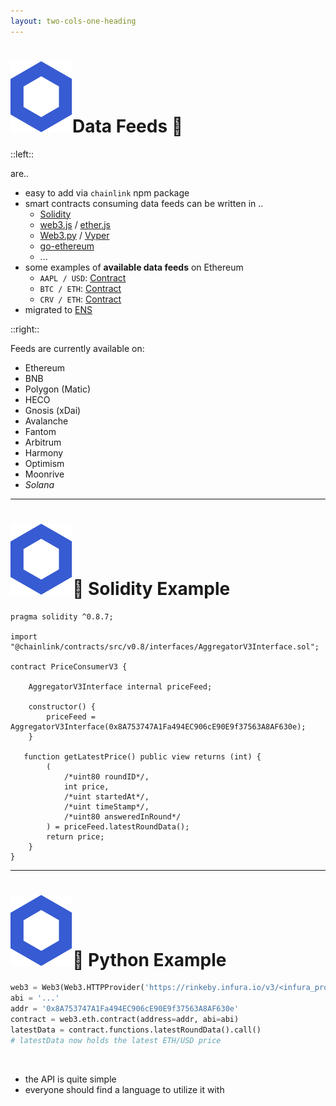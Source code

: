 ```yaml
---
layout: two-cols-one-heading
---
```


# <span class="flex"> <img src="/chainlink-symbol-blue.svg" class="w-8 mr-4" />Data Feeds 💾</span>

::left::

are..

- easy to add via `chainlink` npm package
- smart contracts consuming data feeds can be written in ..
  * [Solidity](https://docs.soliditylang.org/en/v0.8.15/)
  * [web3.js](https://github.com/ChainSafe/web3.js) / [ether.js](https://github.com/ethers-io/ethers.js/)
  * [Web3.py](https://github.com/ethereum/web3.py) / [Vyper](https://github.com/vyperlang/vyper)
  * [go-ethereum](https://github.com/ethereum/go-ethereum)
  * ...
- some examples of **available data feeds** on Ethereum
  * `AAPL / USD`: [Contract](https://etherscan.io/address/0xc929ad75B72593967DE83E7F7Cda0493458261D9)
  * `BTC / ETH`: [Contract](https://etherscan.io/address/0xdeb288F737066589598e9214E782fa5A8eD689e8)
  * `CRV / ETH`: [Contract](https://etherscan.io/address/0x8a12Be339B0cD1829b91Adc01977caa5E9ac121e)
- migrated to [ENS](https://docs.ens.domains/)

::right::

Feeds are currently available on:
- Ethereum
- BNB
- Polygon (Matic)
- HECO
- Gnosis (xDai)
- Avalanche
- Fantom
- Arbitrum
- Harmony
- Optimism
- Moonrive
- *Solana*

<!-- 
- koennen on- und off-chain verwendet werden 
- ausser SOL alles EVM chains

## Warum ist das wichtig?
- erlaubt chains bridging zu erleichtern
- multichain ecosystem..
-->

---

# <span class="flex"> <img src="/chainlink-symbol-blue.svg" class="w-8 mr-4" />💾 Solidity Example</span>

```solidity
pragma solidity ^0.8.7;

import "@chainlink/contracts/src/v0.8/interfaces/AggregatorV3Interface.sol";

contract PriceConsumerV3 {

    AggregatorV3Interface internal priceFeed;

    constructor() {
        priceFeed = AggregatorV3Interface(0x8A753747A1Fa494EC906cE90E9f37563A8AF630e);
    }

   function getLatestPrice() public view returns (int) {
        (
            /*uint80 roundID*/,
            int price,
            /*uint startedAt*/,
            /*uint timeStamp*/,
            /*uint80 answeredInRound*/
        ) = priceFeed.latestRoundData();
        return price;
    }
}
```

<!-- 
- als kleine Vorbereitung auf Leo's praesentation

* Network: Rinkeby
* Aggregator: ETH/USD
* Address: 0x8A753747A1Fa494EC906cE90E9f37563A8AF630e 
-->

---

# <span class="flex"> <img src="/chainlink-symbol-blue.svg" class="w-8 mr-4" />💾 Python Example</span>

```python
web3 = Web3(Web3.HTTPProvider('https://rinkeby.infura.io/v3/<infura_project_id>'))
abi = '...'
addr = '0x8A753747A1Fa494EC906cE90E9f37563A8AF630e'
contract = web3.eth.contract(address=addr, abi=abi)
latestData = contract.functions.latestRoundData().call()
# latestData now holds the latest ETH/USD price
```

<br />

- the API is quite simple
- everyone should find a language to utilize it with
